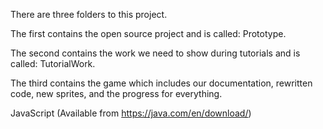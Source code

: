 There are three folders to this project. 

The first contains the open source project and is called: Prototype.

The second contains the work we need to show during tutorials and is called: TutorialWork.

The third contains the game which includes our documentation, rewritten code, new sprites, and the progress for everything.


JavaScript (Available from https://java.com/en/download/)
